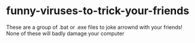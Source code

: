 # funny-viruses-to-trick-your-friends
These are a group of .bat or .exe files to joke arrownd with your friends! None of these will badly damage your computer 
